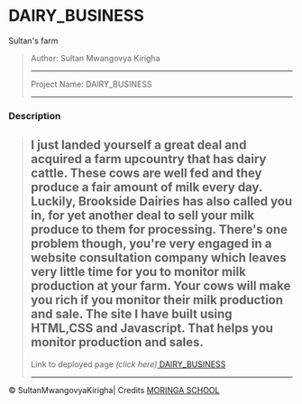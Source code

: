 # DAIRY_BUSINESS
Sultan's farm

>Author: Sultan Mwangovya Kirigha
>
>-------------------------------------------------------------------------------------------------------------------------------------------------------------
>
>Project Name: DAIRY_BUSINESS
>
>-------------------------------------------------------------------------------------------------------------------------------------------------------------
>
### Description
> I just landed yourself a great deal and acquired a farm upcountry that has dairy cattle.
> These cows are well fed and they produce a fair amount of milk every day. 
> Luckily, Brookside Dairies has also called you in, for yet another deal to sell your milk produce to them for processing.
> There's one problem though, you're very engaged in a website consultation company which leaves very little time for you to monitor milk production at your farm.
> Your cows will make you rich if you monitor their milk production and sale.
> The site I have built using HTML,CSS and Javascript.
> That helps you monitor production and sales.
>-------------------------------------------------------------------------------------------------------------------------------------------------------------
>
>Link to deployed page _(click here)_<a href=https://sultanmwangoyakirigha.github.io/Dairy_Business/ title="Title">
DAIRY_BUSINESS</a>
>
>-------------------------------------------------------------------------------------------------------------------------------------------------------------

&copy; SultanMwangovyaKirigha| Credits <a href="http://moringaschool.com/" title="Title">MORINGA SCHOOL</a>